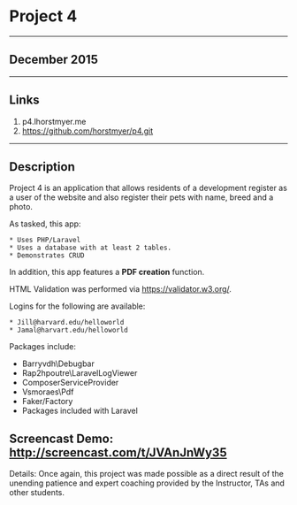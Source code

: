 # Project 4

----
## December 2015


----
## Links
1. p4.lhorstmyer.me
2. https://github.com/horstmyer/p4.git

----
## Description

Project 4 is an application that allows residents of a development register as a user of the website and also register their pets with name, breed and a  photo.

As tasked, this app:

    * Uses PHP/Laravel
    * Uses a database with at least 2 tables.
    * Demonstrates CRUD

In addition, this app features a **PDF creation** function.

HTML Validation was performed via https://validator.w3.org/.

Logins for the following are available:

    * Jill@harvard.edu/helloworld
    * Jamal@harvart.edu/helloworld


Packages include:

* Barryvdh\Debugbar
* Rap2hpoutre\LaravelLogViewer
* ComposerServiceProvider
* Vsmoraes\Pdf
* Faker/Factory
* Packages included with Laravel

## Screencast Demo: http://screencast.com/t/JVAnJnWy35

Details: Once again, this project was made possible as a direct result of the unending patience and expert coaching provided by the Instructor, TAs and other students.
